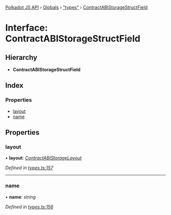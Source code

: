 [Polkadot JS API](../README.md) › [Globals](../globals.md) › ["types"](../modules/_types_.md) › [ContractABIStorageStructField](_types_.contractabistoragestructfield.md)

# Interface: ContractABIStorageStructField

## Hierarchy

* **ContractABIStorageStructField**

## Index

### Properties

* [layout](_types_.contractabistoragestructfield.md#layout)
* [name](_types_.contractabistoragestructfield.md#name)

## Properties

###  layout

• **layout**: *[ContractABIStorageLayout](../modules/_types_.md#contractabistoragelayout)*

*Defined in [types.ts:157](https://github.com/polkadot-js/api/blob/276da86dbe/packages/api-contract/src/types.ts#L157)*

___

###  name

• **name**: *string*

*Defined in [types.ts:156](https://github.com/polkadot-js/api/blob/276da86dbe/packages/api-contract/src/types.ts#L156)*
